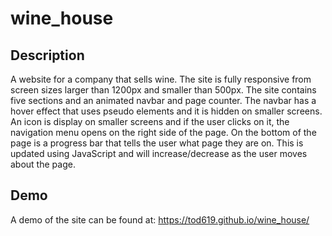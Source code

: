 # wine_house

## Description

A website for a company that sells wine. The site is fully responsive from screen sizes larger than 1200px and smaller than 500px. The site contains five sections and an animated navbar and page counter. The navbar has a hover effect that uses pseudo elements and it is hidden on smaller screens. An icon is display on smaller screens and if the user clicks on it, the navigation menu opens on the right side of the page. On the bottom of the page is a progress bar that tells the user what page they are on. This is updated using JavaScript and will increase/decrease as the user moves about the page.

## Demo

A demo of the site can be found at: https://tod619.github.io/wine_house/
